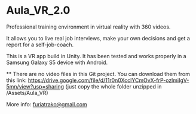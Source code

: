 # Aula_VR_2.0

Professional training environment in virtual reality with 360 videos.

It allows you to live real job interviews, make your own decisions and get a report for a self-job-coach.

This is a VR app build in Unity. It has been tested and works properly in a Samsung Galaxy S5 device with Android.

** There are no video files in this Git project. You can download them from this link: https://drive.google.com/file/d/11r0n0XcclYCmOvX-frP-ozlmiIgV-5mn/view?usp=sharing (just copy the whole folder unzipped in /Assets/Aula_VR)

More info: furiatrako@gmail.com
